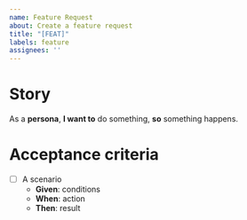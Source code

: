 ```yaml
---
name: Feature Request
about: Create a feature request
title: "[FEAT]"
labels: feature
assignees: ''
---
```


# Story

As a **persona**, **I want to** do something, **so** something happens.

# Acceptance criteria

- [ ] A scenario
  - **Given**: conditions
  - **When**: action
  - **Then**: result
